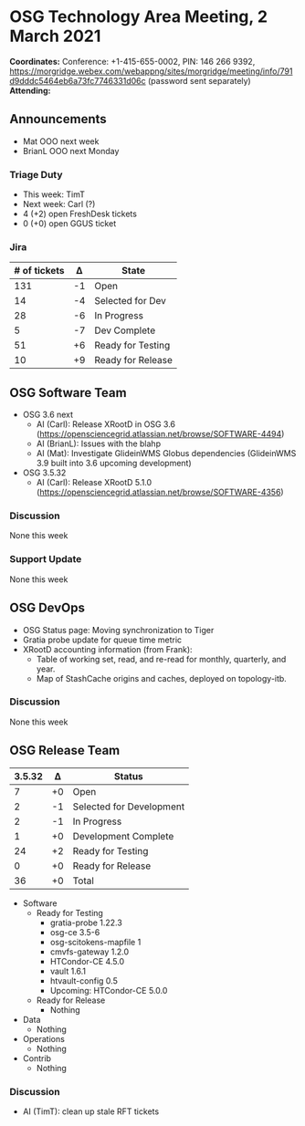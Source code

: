 # OSG Technology Area Meeting,  2 March 2021

**Coordinates:** Conference: +1-415-655-0002, PIN: 146 266 9392, <https://morgridge.webex.com/webappng/sites/morgridge/meeting/info/791d9dddc5464eb6a73fc7746331d06c> (password sent separately)  
**Attending:**   


## Announcements

-   Mat OOO next week
-   BrianL OOO next Monday


### Triage Duty

-   This week: TimT
-   Next week: Carl (?)
-   4 (+2) open FreshDesk tickets
-   0 (+0) open GGUS ticket


### Jira

| # of tickets | &Delta; | State             |
|------------ |------- |----------------- |
| 131          | -1      | Open              |
| 14           | -4      | Selected for Dev  |
| 28           | -6      | In Progress       |
| 5            | -7      | Dev Complete      |
| 51           | +6      | Ready for Testing |
| 10           | +9      | Ready for Release |


## OSG Software Team

-   OSG 3.6 next  
    -   AI (Carl): Release XRootD in OSG 3.6 (<https://opensciencegrid.atlassian.net/browse/SOFTWARE-4494>)
    -   AI (BrianL): Issues with the blahp
    -   AI (Mat): Investigate GlideinWMS Globus dependencies (GlideinWMS 3.9 built into 3.6 upcoming development)
-   OSG 3.5.32  
    -   AI (Carl): Release XRootD 5.1.0 (<https://opensciencegrid.atlassian.net/browse/SOFTWARE-4356>)


### Discussion

None this week  


### Support Update

None this week  


## OSG DevOps

-   OSG Status page: Moving synchronization to Tiger
-   Gratia probe update for queue time metric
-   XRootD accounting information (from Frank):  
    -   Table of working set, read, and re-read for monthly, quarterly, and year.
    -   Map of StashCache origins and caches, deployed on topology-itb.


### Discussion

None this week  


## OSG Release Team

| 3.5.32 | &Delta; | Status                   |
| ------ | ------- | ------------------------ |
| 7      | +0      | Open                     |
| 2      | -1      | Selected for Development |
| 2      | -1      | In Progress              |
| 1      | +0      | Development Complete     |
| 24     | +2      | Ready for Testing        |
| 0      | +0      | Ready for Release        |
| 36     | +0      | Total                    |

-   Software  
    -   Ready for Testing  
        -   gratia-probe 1.22.3
        -   osg-ce 3.5-6
        -   osg-scitokens-mapfile 1
        -   cmvfs-gateway 1.2.0
        -   HTCondor-CE 4.5.0
        -   vault 1.6.1
        -   htvault-config 0.5
        -   Upcoming: HTCondor-CE 5.0.0
    -   Ready for Release  
        -   Nothing
-   Data  
    -   Nothing
-   Operations  
    -   Nothing
-   Contrib  
    -   Nothing


### Discussion

-   AI (TimT): clean up stale RFT tickets
